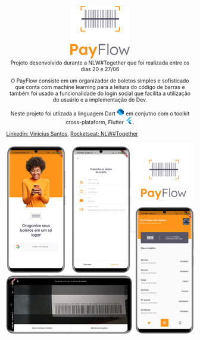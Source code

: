 <div align="center"><img src="/assets/images/logofull.png" alt="logo" /></div>

<div align="center" >Projeto desenvolvido durante a NLW#Together que foi realizada entre os dias 20 e 27/06

O PayFlow consiste em um organizador de boletos simples e sofisticado que conta com machine learning para a leitura do código de barras e também foi usado a funcionalidade do login social que facilita a utilização do usuário e a implementação do Dev.

Neste projeto foi utlizada a linguagem Dart <img height="20" src="https://raw.githubusercontent.com/github/explore/80688e429a7d4ef2fca1e82350fe8e3517d3494d/topics/dart/dart.png"> em conjutno com o toolkit  cross-plataform, Flutter <img height="20" src="https://raw.githubusercontent.com/github/explore/80688e429a7d4ef2fca1e82350fe8e3517d3494d/topics/flutter/flutter.png">.</div>
[Linkedin: Vinicius Santos](https://www.linkedin.com/in/viniciussantos31/), 
[Rocketseat: NLW#Together](https://nextlevelweek.com/episodios/flutter/live-1/edicao/6)


<div borderRadius="10px"><img src="/assets/images/app.png" alt="app" /></div>



